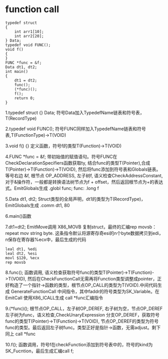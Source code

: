 # function call
```
typedef struct
{
    int arr1[10];
    int arr2[20];
} Data;
typedef void FUNC();
void f()
{
}
FUNC *func = &f;
Data dt1, dt2;
int main()
{
    dt1 = dt2;
    func();
    (*func)();
    f();
    return 0;
}
```
1.typedef struct {} Data; 符号Data加入TypedefName链表和符号表，T(RecordType)

2.typedef void FUNC(); 符号FUNC同样加入TypedefName链表和符号表,T(FunctionType)->T(VOID)

3.void f() {} 定义函数，符号f的类型T(Function)->T(VOID)

4.FUNC *func = &f; 带初始值的赋值语句。符号FUNC在CheckDeclarationSpecifiers函数获取ty, 结合func的类型T(Pointer),合成T(Pointer)->T(Function)->T(VOID), 然后将func添加到符号表和Globals链表。等号右边 &f, 根节点 OP_ADDRESS, 左子树f, 语义检查CheckAddressConstant,对于&操作符，一般都是转换语法树节点为f + offset，然后返回根节点为+的表达式。EmitGlobals生成 .globl func; func: .long f

5.Data dt1, dt2; Struct类型的全局声明，dt1的类型为T(RecordType)，EmitGlobals生成 .comm dt1, 80

6.main()函数

7.dt1=dt2; EmitMove调用 X86_MOVB 复制struct，最终的汇编rep movsb：repeat mov string byte. 这条指令默认将源寄存奇esi的n个byte数据拷贝到edi，n保存在寄存器%ecx中，最后生成的代码
```
leal dt1, %edi
leal dt2, %esi
movl $120, %ecx
rep movsb
```

8.func(); 函数调用, 语义检查获取符号func的类型T(Pointer)->T(Function)->T(VOID), 然后在CheckFunctionCall无需再将Function类型调整成pointer，正好构造了一个指针->函数的类型，根节点OP_CALL的类型为T(VOID).中间代码生成 GenerateFunctionCall 中间指令，其中faddr的符号类型为SK_Variable。在EmitCall 使用X86_ICALL生成 call *func汇编指令

9.(*func)(); 根节点OP_CALL，左子树OP_DEREF, 右子树为空，节点OP_DEREF左子树为func，语义检查,CheckUnaryExpression 分支OP_DEREF，获取符号func的类型T(Pointer)->T(Function)->T(VOID), 节点OP_DEREF的类型为符号func的类型。最后返回左子树func。类型正好是指针->函数，无需adjust。剩下同上 call *func

10.f(); 函数调用，符号f在checkFunction添加到符号表中的，符号的kind为SK_Fucntion，最后生成汇编call f;